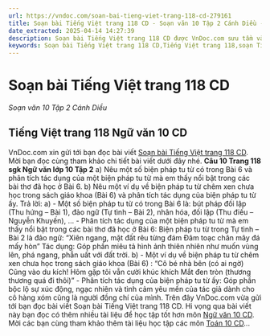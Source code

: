 ```yaml
---
url: https://vndoc.com/soan-bai-tieng-viet-trang-118-cd-279161
title: Soạn bài Tiếng Việt trang 118 CD - Soạn văn 10 Tập 2 Cánh Diều - VnDoc.com
date_extracted: 2025-04-14 14:27:39
description: Soạn bài Tiếng Việt trang 118 CD được VnDoc.com sưu tầm và xin gửi tới bạn đọc cùng tham khảo.
keywords: Soạn bài Tiếng Việt trang 118 CD,Tiếng Việt trang 118,soạn Tiếng Việt trang 118,soạn văn Tiếng Việt trang 118,soạn văn 10,văn 10,ngữ văn 10 CD
---
```


# Soạn bài Tiếng Việt trang 118 CD
 _Soạn văn 10 Tập 2 Cánh Diều_
## Tiếng Việt trang 118 Ngữ văn 10 CD
VnDoc.com xin gửi tới bạn đọc bài viết [Soạn bài Tiếng Việt trang 118 CD](<https://vndoc.com/soan-bai-tieng-viet-trang-118-cd-279161>). Mời bạn đọc cùng tham khảo chi tiết bài viết dưới đây nhé.
**Câu 10 Trang 118 sgk Ngữ văn lớp 10 Tập 2**
a\) Nêu một số biện pháp tu từ có trong Bài 6 và phân tích tác dụng của một biện pháp tu từ mà em thấy nổi bật trong các bài thơ đã học ở Bài 6.
b\) Nêu một ví dụ về biện pháp tu từ chêm xen chưa học trong  sách giáo khoa \(Bài 6\) và phân tích tác dụng của biện pháp tu từ ấy.
Trả lời:
a\)
\- Một số biện pháp tu từ có trong Bài 6 là: bút pháp đối lập \(Thu hứng – Bài 1\), đảo ngữ \(Tự tình – Bài 2\), nhân hóa, đối lập \(Thu điếu – Nguyễn Khuyến\), ...
\- Phân tích tác dụng của một biện pháp tu từ mà em thấy nổi bật trong các bài thơ đã học ở Bài 6: Biện pháp tu từ trong Tự tình – Bài 2 là đảo ngữ:
“Xiên ngang, mặt đất rêu từng đám
Đâm toạc chân mây đá mấy hòn”
Tác dụng: Góp phần miêu tả hình ảnh thiên nhiên như muốn vùng lên, phá ngang, phẫn uất với đất trời.
b\)
\- Một ví dụ về biện pháp tu từ chêm xen chưa học trong sách giáo khoa \(Bài 6\) :
“Cô bé nhà bên \(có ai ngờ\)
Cũng vào du kích\!
Hôm gặp tôi vẫn cười khúc khích
Mắt đen tròn \(thương thương quá đi thôi\)”
\- Phân tích tác dụng của biện pháp tu từ ấy: Góp phần bộc lộ sự xúc động, ngạc nhiên và tình cảm yêu mến của tác giả dành cho cô hàng xóm cũng là người đồng chí của mình.
Trên đây VnDoc.com vừa gửi tới bạn đọc bài viết Soạn bài Tiếng Việt trang 118 CD. Hi vọng qua bài viết này bạn đọc có thêm nhiều tài liệu để học tập tốt hơn môn [Ngữ văn 10 CD](<https://vndoc.com/ngu-van-10-canh-dieu-tap2>). Mời các bạn cùng tham khảo thêm tài liệu học tập các môn [Toán 10 CD](<https://vndoc.com/toan-10-canh-dieu-tap2>)...

